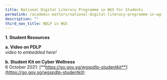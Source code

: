 ```yaml
---
title: National Digital Literacy Programme in WGS For Students
permalink: /academic-matters/national-digital-literacy-programme-in-wgs/for-students/
description: ""
third_nav_title: NDLP in WGS
---
```

**1\. Student Resources**

**a. Video on PDLP** <br>
*video to embedded here!*

**b. Student Kit on Cyber Wellness** <br>
6 October 2021: [**https://go.gov.sg/wgspdlp-studentkit**](https://go.gov.sg/wgspdlp-studentkit)